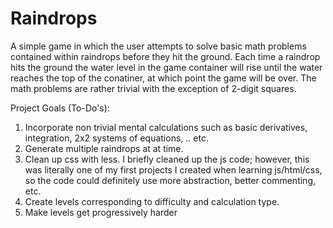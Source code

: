 # Raindrops
A simple game in which the user attempts to solve basic math problems contained within raindrops before they hit the ground.  Each time a raindrop hits the ground the water level in the game container will rise until the water reaches the top of the conatiner, at which point the game will be over.  The math problems are rather trivial with the exception of 2-digit squares.

Project Goals (To-Do's):

1.  Incorporate non trivial mental calculations such as basic derivatives, integration, 2x2 systems of equations, .. etc.
2.  Generate multiple raindrops at at time.
3.  Clean up css with less.  I briefly cleaned up the js code; however, this was literally one of my first projects I created when learning js/html/css, so the code could definitely use more abstraction, better commenting, etc.
4.  Create levels corresponding to difficulty and calculation type.
5.  Make levels get progressively harder


